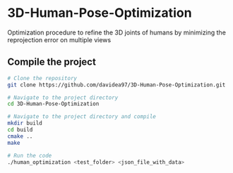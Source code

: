 # 3D-Human-Pose-Optimization
Optimization procedure to refine the 3D joints of humans by minimizing the reprojection error on multiple views

## Compile the project
```bash
# Clone the repository
git clone https://github.com/davidea97/3D-Human-Pose-Optimization.git

# Navigate to the project directory
cd 3D-Human-Pose-Optimization

# Navigate to the project directory and compile
mkdir build 
cd build
cmake ..
make

# Run the code 
./human_optimization <test_folder> <json_file_with_data>


